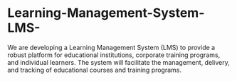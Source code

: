 # Learning-Management-System-LMS-
We are developing a Learning Management System (LMS) to provide a robust platform for educational institutions, corporate training programs, and individual learners. The system will facilitate the management, delivery, and tracking of educational courses and training programs.
